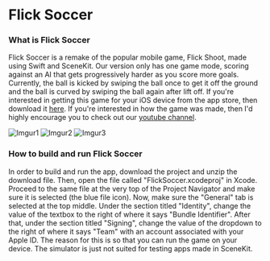 # Flick Soccer
### What is Flick Soccer
Flick Soccer is a remake of the popular mobile game, Flick Shoot, made using Swift and SceneKit. Our version only has one game mode, scoring against an AI that gets progressively harder as you score more goals. Currently, the ball is kicked by swiping the ball once to get it off the ground and the ball is curved by swiping the ball again after lift off. If you're interested in getting this game for your iOS device from the app store, then download it [here](https://itunes.apple.com/us/app/swipe-soccer/id1462961406?ls=1&mt=8). If you're interested in how the game was made, then I'd highly encourage you to check out our [youtube channel](https://youtu.be/kjEC1U_MmPg). 

![Imgur1](https://i.imgur.com/kkyrJ04m.png)
![Imgur2](https://i.imgur.com/CkJ9nUPm.png)
![Imgur3](https://i.imgur.com/sSd6HkQm.png)

### How to build and run Flick Soccer
In order to build and run the app, download the project and unzip the download file. Then, open the file called "FlickSoccer.xcodeproj" in Xcode. Proceed to the same file at the very top of the Project Navigator and make sure it is selected (the blue file icon). Now, make sure the "General" tab is selected at the top middle. Under the section titled "Identity", change the value of the textbox to the right of where it says "Bundle Identifier". After that, under the section titled "Signing", change the value of the dropdown to the right of where it says "Team" with an account associated with your Apple ID. The reason for this is so that you can run the game on your device. The simulator is just not suited for testing apps made in SceneKit.

